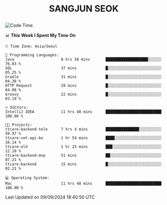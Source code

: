 <h1>
 <p align="center">
   SANGJUN SEOK
 </p>
</h1>

<!--START_SECTION:waka-->
![Code Time](http://img.shields.io/badge/Code%20Time-3%2C743%20hrs%2021%20mins-blue)

📊 **This Week I Spent My Time On** 

```text
🕑︎ Time Zone: Asia/Seoul

💬 Programming Languages: 
Java                     8 hrs 58 mins       ███████████████████░░░░░░   76.03 % 
SQL                      37 mins             █░░░░░░░░░░░░░░░░░░░░░░░░   05.25 % 
Gradle                   31 mins             █░░░░░░░░░░░░░░░░░░░░░░░░   04.38 % 
HTTP Request             28 mins             █░░░░░░░░░░░░░░░░░░░░░░░░   04.08 % 
Groovy                   22 mins             █░░░░░░░░░░░░░░░░░░░░░░░░   03.19 % 

🔥 Editors: 
IntelliJ IDEA            11 hrs 48 mins      █████████████████████████   100.00 % 

🐱‍💻 Projects: 
ttcare-backend-tele      7 hrs 4 mins        ███████████████░░░░░░░░░░   59.97 % 
ttcare-vet-api-ko        1 hr 54 mins        ████░░░░░░░░░░░░░░░░░░░░░   16.14 % 
ttcare-old               1 hr 25 mins        ███░░░░░░░░░░░░░░░░░░░░░░   12.10 % 
ttcare-backend-mvp       51 mins             ██░░░░░░░░░░░░░░░░░░░░░░░   07.21 % 
ttcare-backend           15 mins             █░░░░░░░░░░░░░░░░░░░░░░░░   02.21 % 

💻 Operating System: 
Mac                      11 hrs 48 mins      █████████████████████████   100.00 % 
```


 Last Updated on 09/09/2024 18:40:50 UTC
<!--END_SECTION:waka-->
